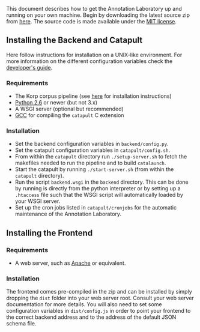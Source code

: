 This document describes how to get the Annotation Laboratory up and running on your own machine. Begin by downloading the latest source zip from [here](http://spraakbanken.gu.se/pub/annotationlab.dist/). The source code is made available under the [MIT license](https://opensource.org/licenses/MIT).

## Installing the Backend and Catapult
Here follow instructions for installation on a UNIX-like environment.
For more information on the different configuration variables check the [developer's guide](http://spraakbanken.gu.se/eng/research/infrastructure/korp/annotationlab/developersguide).

### Requirements

* The Korp corpus pipeline (see [here](http://spraakbanken.gu.se/eng/research/infrastructure/korp/distribution/corpuspipeline) for installation instructions)
* [Python 2.6](http://python.org/) or newer (but not 3.x)
* A WSGI server (optional but recommended)
* [GCC](http://gcc.gnu.org/install) for compiling the `catapult` C extension

### Installation

* Set the backend configuration variables in `backend/config.py`.
* Set the catapult configuration variables in `catapult/config.sh`.
* From within the `catapult` directory run `./setup-server.sh` to fetch the
makefiles needed to run the pipeline and to build `catalaunch`.
* Start the catapult by running `./start-server.sh` (from within the `catapult` directory).
* Run the script `backend.wsgi` in the `backend` directory.
This can be done by running is directly from the python interpreter or by setting up a
`.htaccess` file such that the WSGI script will automatically loaded by your WSGI server.
* Set up the cron jobs listed in `catapult/cronjobs` for the automatic
maintenance of the Annotation Laboratory.

## Installing the Frontend

### Requirements

* A web server, such as [Apache](http://httpd.apache.org/download.cgi) or equivalent.

### Installation

The frontend comes pre-compiled in the zip and can be installed by simply dropping the `dist` folder into your web server root. Consult your web server documentation for more details. You will also need to set some configuration variables in `dist/config.js` in order to point your frontend to the correct backend address and to the address of the default JSON schema file.
